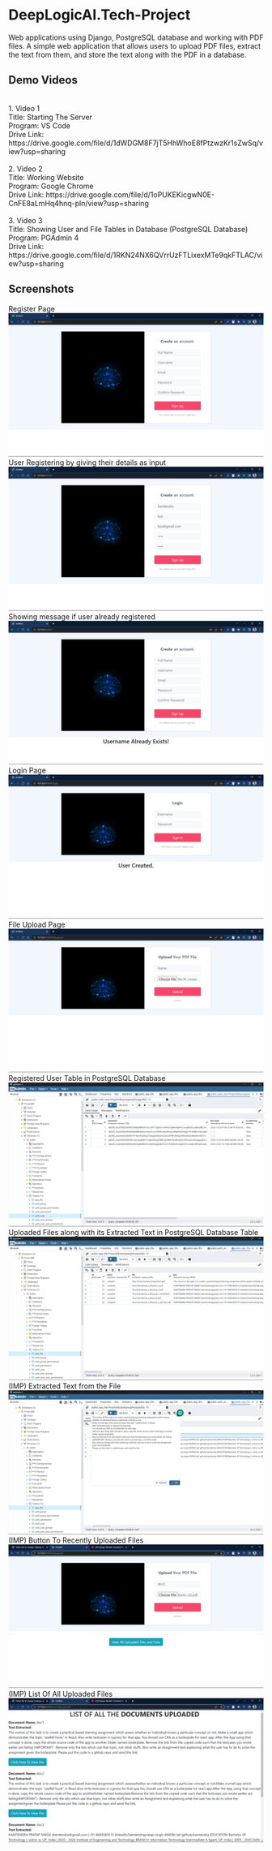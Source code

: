 
# DeepLogicAI.Tech-Project

Web applications using Django, PostgreSQL database and working with PDF files.
A simple web application that allows users to upload PDF files, extract the text from them, and store the text along with the PDF in a database.

## Demo Videos
<br>
1. Video 1
<br>
Title: Starting The Server
<br>
Program: VS Code
<br>
Drive Link: https://drive.google.com/file/d/1dWDGM8F7jT5HhWhoE8fPtzwzKr1sZwSq/view?usp=sharing
<br>
<br>
2. Video 2
<br>
Title: Working Website
<br>
Program: Google Chrome
<br>
Drive Link: https://drive.google.com/file/d/1oPUKEKicgwN0E-CnFE8aLmHq4hnq-pln/view?usp=sharing
<br>
<br>
3. Video 3
<br>
Title: Showing User and File Tables in Database (PostgreSQL Database)
<br>
Program: PGAdmin 4
<br>
Drive Link: https://drive.google.com/file/d/1RKN24NX6QVrrUzFTLixexMTe9qkFTLAC/view?usp=sharing
<br>

## Screenshots
Register Page
![App Screenshot](https://github.com/kamtendra/DeepLogicAI.Tech-Project/blob/master/screenshots/Screenshot%20(92).png?raw=true)
User Registering by giving their details as input
![App Screenshot](https://github.com/kamtendra/DeepLogicAI.Tech-Project/blob/master/screenshots/Screenshot%20(93).png?raw=true)
Showing message if user already registered
![App Screenshot](https://github.com/kamtendra/DeepLogicAI.Tech-Project/blob/master/screenshots/Screenshot%20(94).png?raw=true)
Login Page
![App Screenshot](https://github.com/kamtendra/DeepLogicAI.Tech-Project/blob/master/screenshots/Screenshot%20(96).png?raw=true)
File Upload Page
![App Screenshot](https://github.com/kamtendra/DeepLogicAI.Tech-Project/blob/master/screenshots/Screenshot%20(97).png?raw=true)
Registered User Table in PostgreSQL Database
![App Screenshot](https://github.com/kamtendra/DeepLogicAI.Tech-Project/blob/master/screenshots/Screenshot%20(98).png?raw=true)
Uploaded Files along with its Extracted Text in PostgreSQL Database Table
![App Screeshot](https://github.com/kamtendra/DeepLogicAI.Tech-Project/blob/master/screenshots/Screenshot%20(99).png?raw=true)
(IMP) Extracted Text from the File
![App Screenshot](https://github.com/kamtendra/DeepLogicAI.Tech-Project/blob/master/screenshots/Screenshot%20(100).png?raw=true)
(IMP) Button To Recently Uploaded Files
![App Screenshot](https://github.com/kamtendra/DeepLogicAI.Tech-Project/blob/master/screenshots/Screenshot%20(106).png?raw=true)
(IMP) List Of All Uploaded Files
![App Screenshot](https://github.com/kamtendra/DeepLogicAI.Tech-Project/blob/master/screenshots/Screenshot%20(107).png?raw=true)
